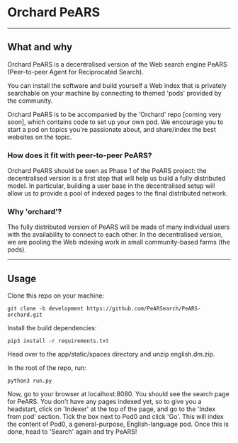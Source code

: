 # Orchard PeARS
----
## What and why

Orchard PeARS is a decentralised version of the Web search engine PeARS (Peer-to-peer Agent for Reciprocated Search). 

You can install the software and build yourself a Web index that is privately searchable on your machine by connecting to themed 'pods' provided by the community. 

Orchard PeARS is to be accompanied by the 'Orchard' repo [coming very soon], which contains code to set up your own pod. We encourage you to start a pod on topics you're passionate about, and share/index the best websites on the topic.


### How does it fit with peer-to-peer PeARS?

Orchard PeARS should be seen as Phase 1 of the PeARS project: the decentralised version is a first step that will help us build a fully distributed model. In particular, building a user base in the decentralised setup will allow us to provide a pool of indexed pages to the final distributed network.

### Why 'orchard'?

The fully distributed version of PeARS will be made of many individual users with the availability to connect to each other. In the decentralised version, we are pooling the Web indexing work in small community-based farms (the pods).

----
## Usage

Clone this repo on your machine:

    git clone -b development https://github.com/PeARSearch/PeARS-orchard.git

Install the build dependencies:

    pip3 install -r requirements.txt

Head over to the app/static/spaces directory and unzip english.dm.zip.

In the root of the repo, run:

    python3 run.py

Now, go to your browser at localhost:8080. You should see the search page for PeARS. You don't have any pages indexed yet, so to give you a headstart, click on 'Indexer' at the top of the page, and go to the 'Index from pod' section. Tick the box next to Pod0 and click 'Go'. This will index the content of Pod0, a general-purpose, English-language pod. Once this is done, head to 'Search' again and try PeARS!


